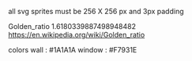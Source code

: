 all svg sprites must be 256 X 256 px
and 3px padding 

Golden_ratio 1.6180339887498948482
https://en.wikipedia.org/wiki/Golden_ratio

colors
wall : #1A1A1A
window : #F7931E
